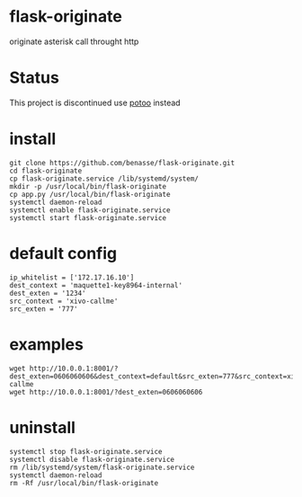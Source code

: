 # flask-originate
originate asterisk call throught http

# Status
This project is discontinued use [potoo](https://github.com/benasse/potoo) instead

# install
```
git clone https://github.com/benasse/flask-originate.git
cd flask-originate
cp flask-originate.service /lib/systemd/system/
mkdir -p /usr/local/bin/flask-originate
cp app.py /usr/local/bin/flask-originate
systemctl daemon-reload
systemctl enable flask-originate.service
systemctl start flask-originate.service
```
# default config
```
ip_whitelist = ['172.17.16.10']
dest_context = 'maquette1-key8964-internal'
dest_exten = '1234'
src_context = 'xivo-callme'
src_exten = '777'
```
# examples
```
wget http://10.0.0.1:8001/?dest_exten=0606060606&dest_context=default&src_exten=777&src_context=xivo-callme
wget http://10.0.0.1:8001/?dest_exten=0606060606
```
# uninstall
```
systemctl stop flask-originate.service
systemctl disable flask-originate.service
rm /lib/systemd/system/flask-originate.service
systemctl daemon-reload
rm -Rf /usr/local/bin/flask-originate
```
